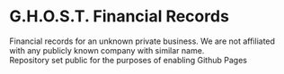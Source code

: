 # G.H.O.S.T. Financial Records
Financial records for an unknown private business.
We are not affiliated with any publicly known company with similar name.  
Repository set public for the purposes of enabling Github Pages  

